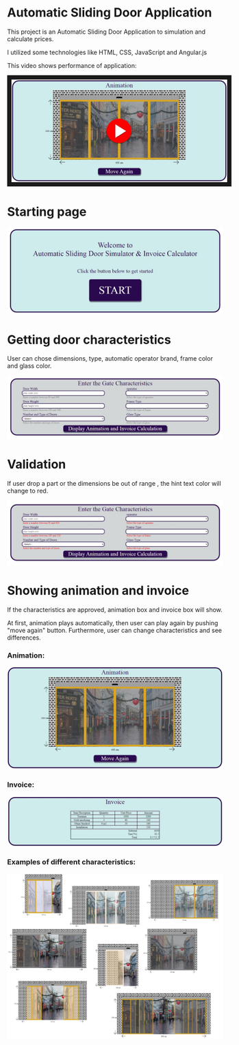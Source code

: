 # Automatic Sliding Door Application

This project is an Automatic Sliding Door Application to simulation and calculate prices.

I utilized some technologies like HTML, CSS, JavaScript and Angular.js

This video shows performance of application:

<a href="http://www.youtube.com/watch?feature=player_embedded&v=RSbaEKnD8S0"
target="_blank"><img src="arrows/pre-video.jpg" 
alt="Play Video" border="10" /></a>

# Starting page

<img src="arrows/1.JPG">

# Getting door characteristics

User can chose dimensions, type, automatic operator brand, frame color and glass color.

<img src="arrows/2.JPG">

# Validation

If user drop a part or the dimensions be out of range , the hint text color will change to red.

<img src="arrows/3.JPG">

# Showing animation and invoice

If the characteristics are approved, animation box and invoice box will show.

At first, animation plays automatically, then user can play again by pushing "move again" button.
Furthermore, user can change characteristics and see differences.

<h3>Animation:</h3>

<img src="arrows/5.JPG">

<h3>Invoice:</h3>

<img src="arrows/7.JPG">

<h3>Examples of different characteristics:</h3>

<img src="arrows/21.jpg">
